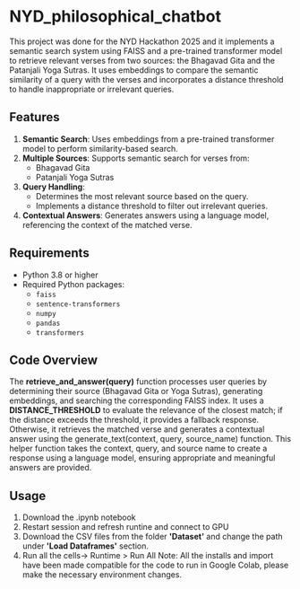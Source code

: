 # NYD_philosophical_chatbot

This project was done for the NYD Hackathon 2025 and it implements a semantic search system using FAISS and a pre-trained transformer model to retrieve relevant verses from two sources: the Bhagavad Gita and the Patanjali Yoga Sutras. It uses embeddings to compare the semantic similarity of a query with the verses and incorporates a distance threshold to handle inappropriate or irrelevant queries.

## Features

1. **Semantic Search**: Uses embeddings from a pre-trained transformer model to perform similarity-based search.
2. **Multiple Sources**: Supports semantic search for verses from:
   - Bhagavad Gita
   - Patanjali Yoga Sutras
3. **Query Handling**:
   - Determines the most relevant source based on the query.
   - Implements a distance threshold to filter out irrelevant queries.
4. **Contextual Answers**: Generates answers using a language model, referencing the context of the matched verse.

## Requirements

- Python 3.8 or higher
- Required Python packages:
  - `faiss`
  - `sentence-transformers`
  - `numpy`
  - `pandas`
  - `transformers` 

## Code Overview

The **retrieve_and_answer(query)** function processes user queries by determining their source (Bhagavad Gita or Yoga Sutras), generating embeddings, and searching the corresponding FAISS index. It uses a **DISTANCE_THRESHOLD** to evaluate the relevance of the closest match; if the distance exceeds the threshold, it provides a fallback response. Otherwise, it retrieves the matched verse and generates a contextual answer using the generate_text(context, query, source_name) function. This helper function takes the context, query, and source name to create a response using a language model, ensuring appropriate and meaningful answers are provided.

## Usage
1. Download the .ipynb notebook
2. Restart session and refresh runtine and connect to GPU
3. Download the CSV files from the folder **'Dataset'** and change the path under **'Load Dataframes'** section.
4. Run all the cells-> Runtime > Run All
Note: All the installs and import have been made compatible for the code to run in Google Colab, please make the necessary environment changes.


